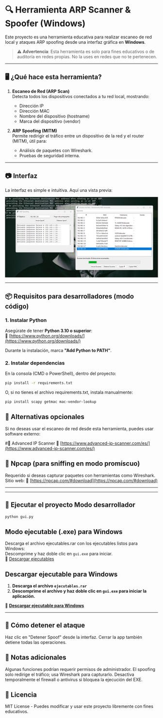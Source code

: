 # 🔍 Herramienta ARP Scanner & Spoofer (Windows)

Este proyecto es una herramienta educativa para realizar escaneo de red local y ataques ARP spoofing desde una interfaz gráfica en **Windows**.

> ⚠️ **Advertencia**: Esta herramienta es solo para fines educativos o de auditoría en redes propias. No la uses en redes que no te pertenecen.

---

## 🖥️ ¿Qué hace esta herramienta?

1. **Escaneo de Red (ARP Scan)**  
   Detecta todos los dispositivos conectados a tu red local, mostrando:
   - Dirección IP
   - Dirección MAC
   - Nombre del dispositivo (hostname)
   - Marca del dispositivo (vendor)

2. **ARP Spoofing (MITM)**  
   Permite redirigir el tráfico entre un dispositivo de la red y el router (MITM), útil para:
   - Análisis de paquetes con Wireshark.
   - Pruebas de seguridad interna.

---

## 📷 Interfaz

La interfaz es simple e intuitiva. Aquí una vista previa:

![Captura de la herramienta](recursos/captura.png)

---

## 📦 Requisitos para desarrolladores (modo código)

### 1. Instalar Python

Asegúrate de tener **Python 3.10 o superior**:  
🔗 [https://www.python.org/downloads/](https://www.python.org/downloads/)

Durante la instalación, marca **"Add Python to PATH"**.

### 2. Instalar dependencias

En la consola (CMD o PowerShell), dentro del proyecto:

```bash
pip install -r requirements.txt
```
O, si no tienes el archivo requirements.txt, instala manualmente:
```bash
pip install scapy getmac mac-vendor-lookup
```



## 🧰 Alternativas opcionales
Si no deseas usar el escaneo de red desde esta herramienta, puedes usar software externo:

#🔎 Advanced IP Scanner
🔗 [https://www.advanced-ip-scanner.com/es/](https://www.advanced-ip-scanner.com/es/) 

## 🧱 Npcap (para sniffing en modo promíscuo)
Requerido si deseas capturar paquetes con herramientas como Wireshark.
Sitio web: 
🔗 [https://npcap.com/#download](https://npcap.com/#download) 






---
---

## 🚀 Ejecutar el proyecto Modo desarrollador
```bash
python gui.py
```

## Modo ejecutable (.exe) para Windows
Descarga el archivo ejecutables.rar con los ejecutables listos para Windows:  
Descomprime y haz doble clic en `gui.exe` para iniciar.  
🔗 [Descargar ejecutables]()






## Descargar ejecutable para Windows

1. **Descarga el archivo `ejecutables.rar`**  
2. **Descomprime el archivo y haz doble clic en `gui.exe` para iniciar la aplicación.**

🔗 **[Descargar ejecutable para Windows](https://github.com/cuscocode/arp_spoofing/releases/tag/v1.0.2/ejecutables.rar)**


---

## 🛑 Cómo detener el ataque
Haz clic en "Detener Spoof" desde la interfaz. Cerrar la app también detiene todas las operaciones.

## 📌 Notas adicionales
Algunas funciones podrían requerir permisos de administrador.
El spoofing solo redirige el tráfico; usa Wireshark para capturarlo.
Desactiva temporalmente el firewall o antivirus si bloquea la ejecución del EXE.

## 🤝 Licencia
MIT License - Puedes modificar y usar este proyecto libremente con fines educativos.
